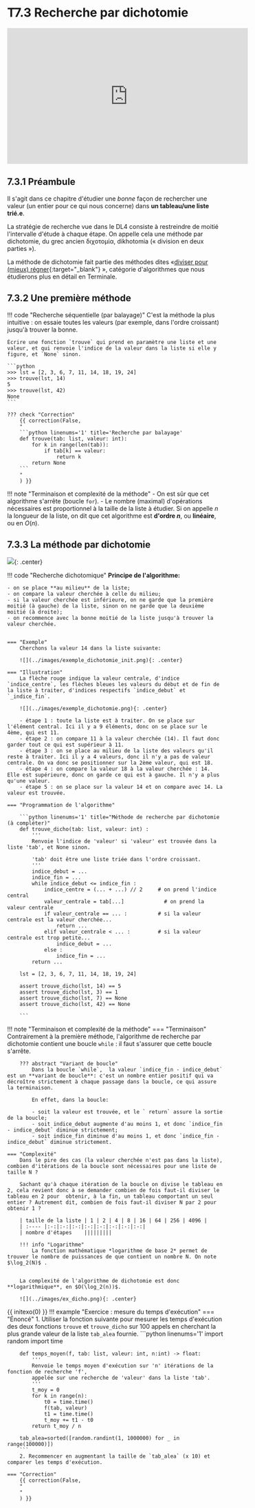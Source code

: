 # T7.3 Recherche par dichotomie

<p align="center">
<iframe width="560" height="315" src="https://www.youtube.com/embed/iw4_7ioHWF4" title="YouTube video player" frameborder="0" allow="accelerometer; autoplay; clipboard-write; encrypted-media; gyroscope; picture-in-picture" allowfullscreen></iframe>
</p>

## 7.3.1 Préambule

Il s'agit dans ce chapitre d'étudier une *bonne* façon de rechercher une valeur (un entier pour ce qui nous concerne) dans **un tableau/une liste trié.e**. 

La stratégie de recherche vue dans le DL4 consiste à restreindre de moitié l'intervalle d'étude à chaque étape. On appelle cela une méthode par dichotomie, du grec ancien διχοτομία, dikhotomia (« division en deux parties »).

La méthode de dichotomie fait partie des méthodes dites «[diviser pour (mieux) régner](https://fr.wikipedia.org/wiki/Diviser_pour_r%C3%A9gner_(informatique)){:target="_blank"} », catégorie d'algorithmes que nous étudierons plus en détail en Terminale.

## 7.3.2 Une première méthode

!!! code "Recherche séquentielle (par balayage)"
    C'est la méthode la plus intuitive : on essaie toutes les valeurs (par exemple, dans l'ordre croissant) jusqu'à trouver la bonne.

    Écrire une fonction `trouve` qui prend en paramètre une liste et une valeur, et qui renvoie l'indice de la valeur dans la liste si elle y figure, et `None` sinon.

    ```python
    >>> lst = [2, 3, 6, 7, 11, 14, 18, 19, 24]
    >>> trouve(lst, 14)
    5
    >>> trouve(lst, 42)
    None
    ```

    ??? check "Correction"
        {{ correction(False, 
        "
        ```python linenums='1' title='Recherche par balayage'
        def trouve(tab: list, valeur: int):
            for k in range(len(tab)):
                if tab[k] == valeur:
                    return k
            return None
        ```
        "
        ) }}
    
!!! note "Terminaison et complexité de la méthode"
    - On est sûr que cet algorithme s'arrête (boucle `for`).
    - Le nombre (maximal) d'opérations nécessaires est proportionnel à la taille de la liste à étudier. Si on appelle $n$ la longueur de la liste, on dit que cet algorithme est **d'ordre $n$**, ou **linéaire**, ou en $O(n)$.


## 7.3.3 La méthode par dichotomie

![](../images/binary_search_meme.jpg){: .center} 


!!! code "Recherche dichotomique"
    **Principe de l'algorithme:**
    
    - on se place **au milieu** de la liste;
    - on compare la valeur cherchée à celle du milieu;
    - si la valeur cherchée est inférieure, on ne garde que la première moitié (à gauche) de la liste, sinon on ne garde que la deuxième moitié (à droite);
    - on recommence avec la bonne moitié de la liste jusqu'à trouver la valeur cherchée.


    === "Exemple"
        Cherchons la valeur 14 dans la liste suivante:

        ![](../images/exemple_dichotomie_init.png){: .center} 

    === "Illustration"
        La flèche rouge indique la valeur centrale, d'indice `indice_centre`, les flèches bleues les valeurs du début et de fin de la liste à traiter, d'indices respectifs `indice_debut` et `_indice_fin`.

        ![](../images/exemple_dichotomie.png){: .center} 

        - étape 1 : toute la liste est à traiter. On se place sur l'élément central. Ici il y a 9 éléments, donc on se place sur le 4ème, qui est 11.
        - étape 2 : on compare 11 à la valeur cherchée (14). Il faut donc garder tout ce qui est supérieur à 11.
        - étape 3 : on se place au milieu de la liste des valeurs qu'il reste à traiter. Ici il y a 4 valeurs, donc il n'y a pas de valeur centrale. On va donc se positionner sur la 2ème valeur, qui est 18.
        - étape 4 : on compare la valeur 18 à la valeur cherchée : 14. Elle est supérieure, donc on garde ce qui est à gauche. Il n'y a plus qu'une valeur.
        - étape 5 : on se place sur la valeur 14 et on compare avec 14. La valeur est trouvée.
    
    === "Programmation de l'algorithme"

        ```python linenums='1' title="Méthode de recherche par dichotomie (à compléter)"
        def trouve_dicho(tab: list, valeur: int) :
            '''
            Renvoie l'indice de 'valeur' si 'valeur' est trouvée dans la liste 'tab', et None sinon.

            'tab' doit être une liste triée dans l'ordre croissant.
            '''
            indice_debut = ...
            indice_fin = ...
            while indice_debut <= indice_fin :
                indice_centre = (... + ...) // 2     # on prend l'indice central
                valeur_centrale = tab[...]             # on prend la valeur centrale 
                if valeur_centrale == ... :          # si la valeur centrale est la valeur cherchée...
                    return ...
                elif valeur_centrale < ... :         # si la valeur centrale est trop petite...
                    indice_debut = ...
                else :
                    indice_fin = ...
            return ...

        lst = [2, 3, 6, 7, 11, 14, 18, 19, 24]

        assert trouve_dicho(lst, 14) == 5
        assert trouve_dicho(lst, 3) == 1
        assert trouve_dicho(lst, 7) == None
        assert trouve_dicho(lst, 42) == None
        
        ```

!!! note "Terminaison et complexité de la méthode"
    === "Terminaison"
        Contrairement à la première méthode, l'algorithme de recherche par dichotomie contient une boucle `while` : il faut s'assurer que cette boucle s'arrête.

        ??? abstract "Variant de boucle"
            Dans la boucle `while`,  la valeur `indice_fin - indice_debut` est un **variant de boucle**: c'est un nombre entier positif qui va décroître strictement à chaque passage dans la boucle, ce qui assure la terminaison.

            En effet, dans la boucle: 

            - soit la valeur est trouvée, et le ` return` assure la sortie de la boucle;
            - soit indice_debut augmente d'au moins 1, et donc `indice_fin - indice_debut` diminue strictement;
            - soit indice_fin diminue d'au moins 1, et donc `indice_fin - indice_debut` diminue strictement.

    === "Complexité"
        Dans le pire des cas (la valeur cherchée n'est pas dans la liste), combien d'itérations de la boucle sont nécessaires pour une liste de taille N ?

        Sachant qu'à chaque itération de la boucle on divise le tableau en 2, cela revient donc à se demander combien de fois faut-il diviser le tableau en 2 pour  obtenir, à la fin, un tableau comportant un seul entier ? Autrement dit, combien de fois faut-il diviser N par 2 pour obtenir 1 ?

        | taille de la liste | 1 | 2 | 4 | 8 | 16 | 64 | 256 | 4096 |
        | :---- |:-:|:-:|:-:|:-:|:-:|:-:|:-:|:-:|
        | nombre d'étapes    |||||||||

        !!! info "Logarithme"
            La fonction mathématique *logarithme de base 2* permet de trouver le nombre de puissances de que contient un nombre N. On note $\log_2(N)$ .
        

        La complexité de l'algorithme de dichotomie est donc **logarithmique**, en $O(\log_2(n))$.

        ![](../images/ex_dicho.png){: .center} 


{{ initexo(0) }}
!!! example "Exercice : mesure du temps d'exécution"
    === "Énoncé" 
        1. Utiliser la fonction suivante pour mesurer les temps d'exécution des deux fonctions `trouve` et `trouve_dicho` sur 100 appels en cherchant la plus grande valeur de la liste `tab_alea` fournie.
        ```python linenums='1'
        import random
        import time

        def temps_moyen(f, tab: list, valeur: int, n:int) -> float:
            '''
            Renvoie le temps moyen d'exécution sur 'n' itérations de la fonction de recherche 'f',
            appelée sur une recherche de 'valeur' dans la liste 'tab'.
            '''
            t_moy = 0
            for k in range(n):
                t0 = time.time()
                f(tab, valeur)
                t1 = time.time()
                t_moy += t1 - t0
            return t_moy / n
        
        tab_alea=sorted([random.randint(1, 1000000) for _ in range(100000)])
        ```
        2. Recommencer en augmentant la taille de `tab_alea` (x 10) et comparer les temps d'exécution.

    === "Correction" 
        {{ correction(False, 
        "
        "
        ) }}
